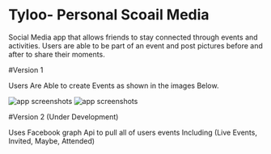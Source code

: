 # Tyloo- Personal Scoail Media

Social Media app that allows friends to stay connected through events and activities. 
Users are able to be part of an event and post pictures before and after to share their moments.

#Version 1 

Users Are Able to create Events as shown in the images Below.

![app screenshots](https://github.com/teymourk/Tyloo/blob/master/Tyloo/Audiblie.png)
![app screenshots](https://github.com/teymourk/Tyloo/blob/master/Tyloo/HoemScreens.png)

#Version 2 (Under Development)

Uses Facebook graph Api to pull all of users events Including 
(Live Events, Invited, Maybe, Attended)
